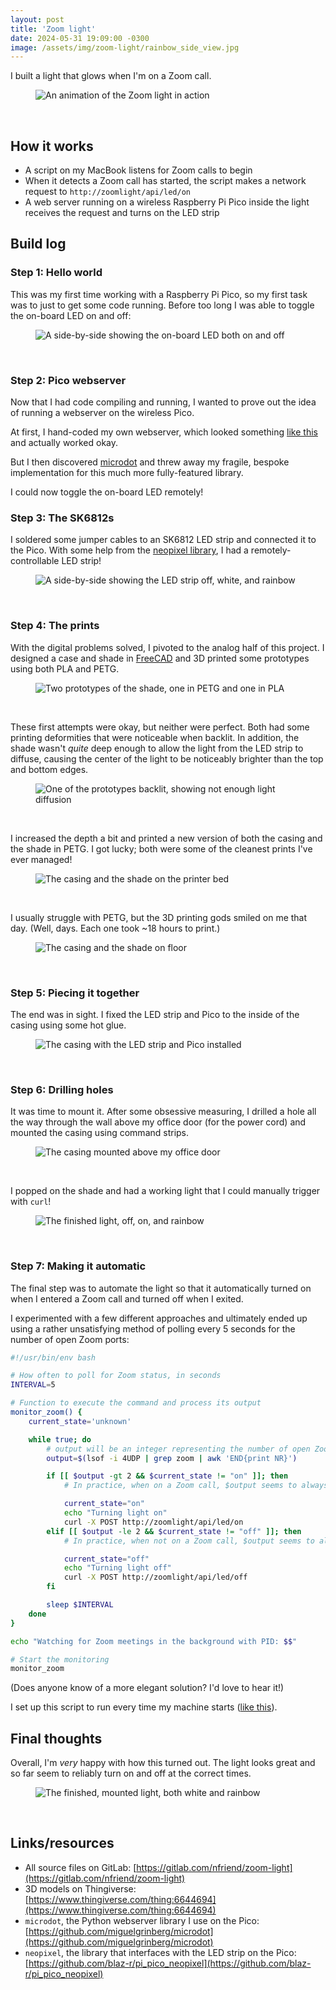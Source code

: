 ```yaml
---
layout: post
title: 'Zoom light'
date: 2024-05-31 19:09:00 -0300
image: /assets/img/zoom-light/rainbow_side_view.jpg
---
```


I built a light that glows when I'm on a Zoom call.

<figure>
    <img loading="lazy" src="{{ 'assets/img/zoom-light/animated.webp' | relative_url }}" alt="An animation of the Zoom light in action" />
</figure>
<br />

## How it works

- A script on my MacBook listens for Zoom calls to begin
- When it detects a Zoom call has started, the script makes a network request to `http://zoomlight/api/led/on`
- A web server running on a wireless Raspberry Pi Pico inside the light receives the request and turns on the LED strip

## Build log

### Step 1: Hello world

This was my first time working with a Raspberry Pi Pico, so my first task was to just to get some code running. Before too long I was able to toggle the on-board LED on and off:

<figure>
    <img loading="lazy" src="{{ 'assets/img/zoom-light/on_board_led_side_by_side.jpg' | relative_url }}" alt="A side-by-side showing the on-board LED both on and off" />
</figure>
<br />

### Step 2: Pico webserver

Now that I had code compiling and running, I wanted to prove out the idea of running a webserver on the wireless Pico.

At first, I hand-coded my own webserver, which looked something [like this](https://gitlab.com/nfriend/zoom-light/-/blob/3775855bb3be1061513290f782dfd00e5f66b15e/server.py) and actually worked okay.

But I then discovered [microdot](https://github.com/miguelgrinberg/microdot) and threw away my fragile, bespoke implementation for this much more fully-featured library.

I could now toggle the on-board LED remotely!

### Step 3: The SK6812s

I soldered some jumper cables to an SK6812 LED strip and connected it to the Pico. With some help from the [neopixel library](https://github.com/blaz-r/pi_pico_neopixel), I had a remotely-controllable LED strip!

<figure>
    <img loading="lazy" src="{{ 'assets/img/zoom-light/led_strip_side_by_side.jpg' | relative_url }}" alt="A side-by-side showing the LED strip off, white, and rainbow" />
</figure>
<br />

### Step 4: The prints

With the digital problems solved, I pivoted to the analog half of this project. I designed a case and shade in [FreeCAD](https://www.freecad.org/) and 3D printed some prototypes using both PLA and PETG.

<figure>
    <img loading="lazy" src="{{ 'assets/img/zoom-light/shade_prototypes.jpg' | relative_url }}" alt="Two prototypes of the shade, one in PETG and one in PLA" />
</figure>
<br />

These first attempts were okay, but neither were perfect. Both had some printing deformities that were noticeable when backlit. In addition, the shade wasn't _quite_ deep enough to allow the light from the LED strip to diffuse, causing the center of the light to be noticeably brighter than the top and bottom edges.

<figure>
    <img loading="lazy" src="{{ 'assets/img/zoom-light/diffusion_issues.jpg' | relative_url }}" alt="One of the prototypes backlit, showing not enough light diffusion" />
</figure>
<br />

I increased the depth a bit and printed a new version of both the casing and the shade in PETG. I got lucky; both were some of the cleanest prints I've ever managed!

<figure>
    <img loading="lazy" src="{{ 'assets/img/zoom-light/clean_prints.jpg' | relative_url }}" alt="The casing and the shade on the printer bed" />
</figure>
<br />

I usually struggle with PETG, but the 3D printing gods smiled on me that day. (Well, days. Each one took ~18 hours to print.)

<figure>
    <img loading="lazy" src="{{ 'assets/img/zoom-light/shade_and_casing.jpg' | relative_url }}" alt="The casing and the shade on floor" />
</figure>
<br />

### Step 5: Piecing it together

The end was in sight. I fixed the LED strip and Pico to the inside of the casing using some hot glue.

<figure>
    <img loading="lazy" src="{{ 'assets/img/zoom-light/open_on_floor.jpg' | relative_url }}" alt="The casing with the LED strip and Pico installed" />
</figure>
<br />

### Step 6: Drilling holes

It was time to mount it. After some obsessive measuring, I drilled a hole all the way through the wall above my office door (for the power cord) and mounted the casing using command strips.

<figure>
    <img loading="lazy" src="{{ 'assets/img/zoom-light/mounted.jpg' | relative_url }}" alt="The casing mounted above my office door" />
</figure>
<br />

I popped on the shade and had a working light that I could manually trigger with `curl`!

<figure>
    <img loading="lazy" src="{{ 'assets/img/zoom-light/working_side_by_side.jpg' | relative_url }}" alt="The finished light, off, on, and rainbow" />
</figure>
<br />

### Step 7: Making it automatic

The final step was to automate the light so that it automatically turned on when I entered a Zoom call and turned off when I exited.

I experimented with a few different approaches and ultimately ended up using a rather unsatisfying method of polling every 5 seconds for the number of open Zoom ports:

```sh
#!/usr/bin/env bash

# How often to poll for Zoom status, in seconds
INTERVAL=5

# Function to execute the command and process its output
monitor_zoom() {
    current_state='unknown'

    while true; do
        # output will be an integer representing the number of open Zoom ports
        output=$(lsof -i 4UDP | grep zoom | awk 'END{print NR}')

        if [[ $output -gt 2 && $current_state != "on" ]]; then
            # In practice, when on a Zoom call, $output seems to always be 6

            current_state="on"
            echo "Turning light on"
            curl -X POST http://zoomlight/api/led/on
        elif [[ $output -le 2 && $current_state != "off" ]]; then
            # In practice, when not on a Zoom call, $output seems to always be 1

            current_state="off"
            echo "Turning light off"
            curl -X POST http://zoomlight/api/led/off
        fi

        sleep $INTERVAL
    done
}

echo "Watching for Zoom meetings in the background with PID: $$"

# Start the monitoring
monitor_zoom
```

(Does anyone know of a more elegant solution? I'd love to hear it!)

I set up this script to run every time my machine starts ([like this](https://stackoverflow.com/a/13372744/1063392)).

## Final thoughts

Overall, I'm _very_ happy with how this turned out. The light looks great and so far seem to reliably turn on and off at the correct times.

<figure>
    <img loading="lazy" src="{{ 'assets/img/zoom-light/final_side_by_side.jpg' | relative_url }}" alt="The finished, mounted light, both white and rainbow" />
</figure>
<br />

## Links/resources

- All source files on GitLab: [https://gitlab.com/nfriend/zoom-light](https://gitlab.com/nfriend/zoom-light)
- 3D models on Thingiverse: [https://www.thingiverse.com/thing:6644694](https://www.thingiverse.com/thing:6644694)
- `microdot`, the Python webserver library I use on the Pico: [https://github.com/miguelgrinberg/microdot](https://github.com/miguelgrinberg/microdot)
- `neopixel`, the library that interfaces with the LED strip on the Pico: [https://github.com/blaz-r/pi_pico_neopixel](https://github.com/blaz-r/pi_pico_neopixel)
